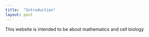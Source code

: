 ```yaml
---
title:  "Introduction"
layout: post
---
```


This website is intended to be about mathematics and cell biology